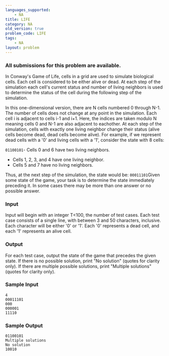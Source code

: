 ```yaml
---
languages_supported:
    - NA
title: LIFE
category: NA
old_version: true
problem_code: LIFE
tags:
    - NA
layout: problem
---
```

###  All submissions for this problem are available. 

In Conway's Game of Life, cells in a grid are used to simulate biological cells. Each cell is considered to be either alive or dead. At each step of the simulation each cell's current status and number of living neighbors is used to determine the status of the cell during the following step of the simulation.

In this one-dimensional version, there are N cells numbered 0 through N-1. The number of cells does not change at any point in the simulation. Each cell i is adjacent to cells i-1 and i+1. Here, the indices are taken modulo N meaning cells 0 and N-1 are also adjacent to eachother. At each step of the simulation, cells with exactly one living neighbor change their status (alive cells become dead, dead cells become alive). For example, if we represent dead cells with a '0' and living cells with a '1', consider the state with 8 cells:

`01100101`- Cells 0 and 6 have two living neighbors.
- Cells 1, 2, 3, and 4 have one living neighbor.
- Cells 5 and 7 have no living neighbors.

Thus, at the next step of the simulation, the state would be:
`00011101`Given some state of the game, your task is to determine the state immediately preceding it. In some cases there may be more than one answer or no possible answer.

### Input

Input will begin with an integer T<100, the number of test cases. Each test case consists of a single line, with between 3 and 50 characters, inclusive. Each character will be either '0' or '1'. Each '0' represents a dead cell, and each '1' represents an alive cell.

### Output

For each test case, output the state of the game that precedes the given state. If there is no possible solution, print "No solution" (quotes for clarity only). If there are multiple possible solutions, print "Multiple solutions" (quotes for clarity only).

### Sample Input

```
4
00011101
000
000001
11110

```
### Sample Output

```
01100101
Multiple solutions
No solution
10010

```